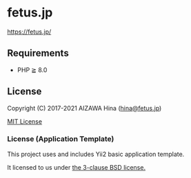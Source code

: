 fetus.jp
========

https://fetus.jp/

Requirements
------------

- PHP ≧ 8.0


License
-------

Copyright (C) 2017-2021 AIZAWA Hina (hina@fetus.jp)

[MIT License](./LICENSE)


### License (Application Template)

This project uses and includes Yii2 basic application template.

It licensed to us under [the 3-clause BSD license.](./webapp/yii-LICENSE.md)
